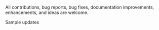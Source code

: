  All contributions, bug reports, bug fixes, documentation improvements, enhancements, and ideas are welcome.

 Sample updates